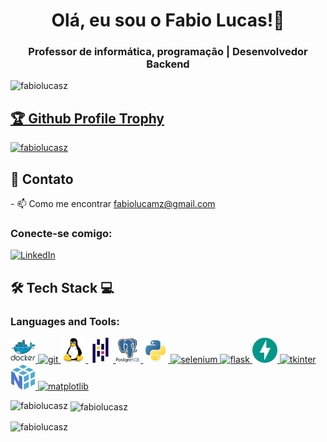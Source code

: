 <h1 align="center">Olá, eu sou o Fabio Lucas!👋</h1>
<h3 align="center">Professor de informática, programação | Desenvolvedor Backend</h3>

<p align="left"> <img src="https://komarev.com/ghpvc/?username=fabiolucasz&label=Profile%20views&color=0e75b6&style=flat" alt="fabiolucasz" /> </p>

<a href="https://github.com/ryo-ma/github-profile-trophy"><h2>🏆 Github Profile Trophy</h2></a>
<p align="left"> <a href="https://github.com/ryo-ma/github-profile-trophy"><img src="https://github-profile-trophy.vercel.app/?username=fabiolucasz&theme=onedark&no-frame=true" alt="fabiolucasz" /></a> </p>

<h2>📧 Contato</h2>
- 📫 Como me encontrar <a href="mailto:fabiolucamz@gmail.com">fabiolucamz@gmail.com</a>

<h3 align="left">Conecte-se comigo:</h3>
<div>
    <a href="https://www.linkedin.com/in/fabiolucamz/">
        <img src="https://img.shields.io/badge/LinkedIn-Profile-blue?logo=linkedin&style=flat" alt="LinkedIn">
    </a>
</div>



<h2>🛠️ Tech Stack 💻</h2>
<h3 align="left">Languages and Tools:</h3>
<p align="left"> <a href="https://www.docker.com/" target="_blank" rel="noreferrer"> 
        <img src="https://raw.githubusercontent.com/devicons/devicon/master/icons/docker/docker-original-wordmark.svg" alt="docker" width="40" height="40"/> 
    </a> 
    <a href="https://git-scm.com/" target="_blank" rel="noreferrer"> 
        <img src="https://www.vectorlogo.zone/logos/git-scm/git-scm-icon.svg" alt="git" width="40" height="40"/> 
    </a> 
    <a href="https://www.linux.org/" target="_blank" rel="noreferrer"> 
        <img src="https://raw.githubusercontent.com/devicons/devicon/master/icons/linux/linux-original.svg" alt="linux" width="40" height="40"/> 
    </a> 
    <a href="https://pandas.pydata.org/" target="_blank" rel="noreferrer"> 
        <img src="https://raw.githubusercontent.com/devicons/devicon/2ae2a900d2f041da66e950e4d48052658d850630/icons/pandas/pandas-original.svg" alt="pandas" width="40" height="40"/> 
    </a> 
    <a href="https://www.postgresql.org" target="_blank" rel="noreferrer"> 
        <img src="https://raw.githubusercontent.com/devicons/devicon/master/icons/postgresql/postgresql-original-wordmark.svg" alt="postgresql" width="40" height="40"/> 
    </a> 
    <a href="https://www.python.org" target="_blank" rel="noreferrer"> 
        <img src="https://raw.githubusercontent.com/devicons/devicon/master/icons/python/python-original.svg" alt="python" width="40" height="40"/> 
    </a> 
    <a href="https://www.selenium.dev" target="_blank" rel="noreferrer"> 
        <img src="https://raw.githubusercontent.com/detain/svg-logos/780f25886640cef088af994181646db2f6b1a3f8/svg/selenium-logo.svg" alt="selenium" width="40" height="40"/> 
    </a> 
    <a href="https://flask.palletsprojects.com/" target="_blank" rel="noreferrer"> 
        <img src="https://cdn.worldvectorlogo.com/logos/flask.svg" alt="flask" width="40" height="40"/> 
    </a> 
    <a href="https://fastapi.tiangolo.com/" target="_blank" rel="noreferrer"> 
        <img src="https://raw.githubusercontent.com/devicons/devicon/master/icons/fastapi/fastapi-original.svg" alt="fastapi" width="40" height="40"/> 
    </a> 
    <a href="https://wiki.python.org/moin/TkInter" target="_blank" rel="noreferrer"> 
        <img src="https://media.licdn.com/dms/image/v2/D4E12AQHv2aLx6hF3Iw/article-cover_image-shrink_600_2000/article-cover_image-shrink_600_2000/0/1704047667318?e=2147483647&v=beta&t=QDjTnwadhYTAibxU29QI6N1QlMXE-1F7sNva5q5w_lA" alt="tkinter" width="40" height="40"/> 
    </a> 
    <a href="https://numpy.org/" target="_blank" rel="noreferrer"> 
        <img src="https://raw.githubusercontent.com/devicons/devicon/master/icons/numpy/numpy-original.svg" alt="numpy" width="40" height="40"/> 
    </a> 
    <a href="https://matplotlib.org/" target="_blank" rel="noreferrer"> 
        <img src="https://upload.wikimedia.org/wikipedia/commons/8/84/Matplotlib_icon.svg" alt="matplotlib" width="40" height="40"/> 
    </a>  </p>

<p><img align="left" src="https://github-readme-stats.vercel.app/api/top-langs?username=fabiolucasz&show_icons=true&locale=en&layout=compact" alt="fabiolucasz" /></p>

<p>&nbsp;<img align="center" src="https://github-readme-stats.vercel.app/api?username=fabiolucasz&show_icons=true&locale=en" alt="fabiolucasz" /></p>

<p><img align="center" src="https://github-readme-streak-stats.herokuapp.com/?user=fabiolucasz&" alt="fabiolucasz" /></p>

